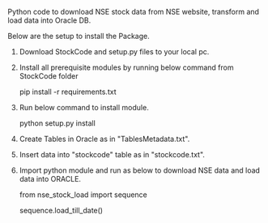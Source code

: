 Python code to download NSE stock data from NSE website, transform and load data into Oracle DB.

Below are the setup to install the Package.

1) Download StockCode and setup.py files to your local pc.

2) Install all prerequisite modules by running below command from StockCode folder
   
   pip install -r requirements.txt
    
3) Run below command to install module.
  
   python setup.py install

4) Create Tables in Oracle as in "TablesMetadata.txt".

5) Insert data into "stockcode" table as in "stockcode.txt".

6) Import python module and run as below to download NSE data and load data into ORACLE.

      from nse_stock_load import sequence
      
      sequence.load_till_date()
